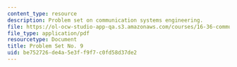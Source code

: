 ```yaml
---
content_type: resource
description: Problem set on communication systems engineering.
file: https://ol-ocw-studio-app-qa.s3.amazonaws.com/courses/16-36-communication-systems-engineering-spring-2009/be752726de4a5e3ff9f7c0fd58d37de2_MIT16_36s09_assn09.pdf
file_type: application/pdf
resourcetype: Document
title: Problem Set No. 9
uid: be752726-de4a-5e3f-f9f7-c0fd58d37de2
---
```

